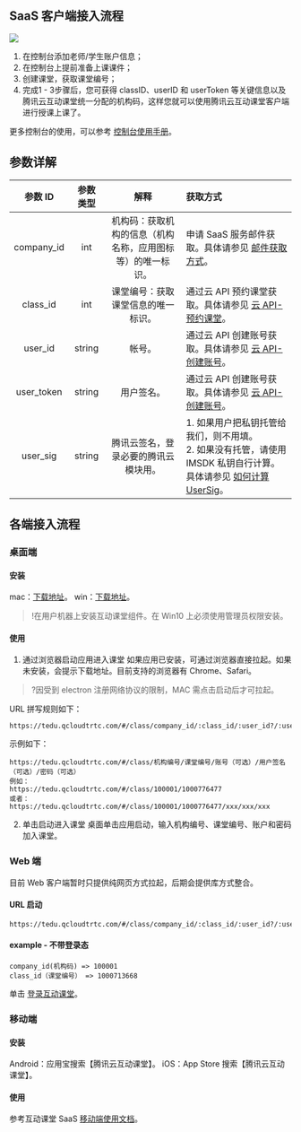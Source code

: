 ## SaaS 客户端接入流程
![](https://main.qcloudimg.com/raw/6bc87cb24381be162af59ece11c991af.png)
1. 在控制台添加老师/学生账户信息；
2. 在控制台上提前准备上课课件；
3. 创建课堂，获取课堂编号；
4. 完成1 - 3步骤后，您可获得 classID、userID 和 userToken 等关键信息以及腾讯云互动课堂统一分配的机构码，这样您就可以使用腾讯云互动课堂客户端进行授课上课了。

更多控制台的使用，可以参考 [控制台使用手册](https://cloud.tencent.com/document/product/680/37505)。

## 参数详解

参数 ID|参数类型|解释|获取方式
:--:|:--:|:--:|:--
company_id|int|机构码：获取机构的信息（机构名称，应用图标等）的唯一标识。|申请 SaaS 服务邮件获取。具体请参见 [邮件获取方式](https://cloud.tencent.com/document/product/680/34356)。
class_id|int|课堂编号：获取课堂信息的唯一标识。|通过云 API 预约课堂获取。具体请参见 [云 API-预约课堂](https://cloud.tencent.com/document/product/680/37540#.E9.A2.84.E7.BA.A6.E8.AF.BE.E5.A0.82)。
user_id|string|帐号。|通过云 API 创建账号获取。具体请参见 [云 API-创建账号](https://cloud.tencent.com/document/product/680/37540#.E5.88.9B.E5.BB.BA.E8.B4.A6.E5.8F.B7)。
user_token|string|用户签名。|通过云 API 创建账号获取。具体请参见 [云 API-创建账号](https://cloud.tencent.com/document/product/680/37540#.E5.88.9B.E5.BB.BA.E8.B4.A6.E5.8F.B7)。
user_sig|string|腾讯云签名，登录必要的腾讯云模块用。|1. 如果用户把私钥托管给我们，则不用填。<br>2. 如果没有托管，请使用 IMSDK 私钥自行计算。具体请参见 [如何计算 UserSig](https://cloud.tencent.com/document/product/647/17275)。

## 各端接入流程

### 桌面端
<div id="electron_location"></div>

####  安装
mac：[下载地址](http://dldir1.qq.com/hudongzhibo/Saas/TClass_Saas.dmg)。
win：[下载地址](http://dldir1.qq.com/hudongzhibo/Saas/TClass_Setup_Saas.exe)。
>!在用户机器上安装互动课堂组件。在 Win10 上必须使用管理员权限安装。

####  使用
1. 通过浏览器启动应用进入课堂
如果应用已安装，可通过浏览器直接拉起。如果未安装，会提示下载地址。目前支持的浏览器有 Chrome、Safari。
>?因受到 electron 注册网络协议的限制，MAC 需点击启动后才可拉起。

 URL 拼写规则如下：
```
https://tedu.qcloudtrtc.com/#/class/company_id/:class_id/:user_id?/:user_sig?/:user_token?
```
示例如下：
```
https://tedu.qcloudtrtc.com/#/class/机构编号/课堂编号/账号（可选）/用户签名（可选）/密码（可选） 
例如：
https://tedu.qcloudtrtc.com/#/class/100001/1000776477
或者：
https://tedu.qcloudtrtc.com/#/class/100001/1000776477/xxx/xxx/xxx
```
2. 单击启动进入课堂
  桌面单击应用启动，输入机构编号、课堂编号、账户和密码加入课堂。

### Web 端
<span id="web_location"></span>

目前 Web 客户端暂时只提供纯网页方式拉起，后期会提供库方式整合。

####  URL 启动

```
https://tedu.qcloudtrtc.com/#/class/company_id/:class_id/:user_id?/:user_sig?/:user_token?
```

#### example - 不带登录态
```
company_id(机构码) => 100001
class_id（课堂编号） => 1000713668
```

单击 [登录互动课堂](https://tedu.qcloudtrtc.com/#/class/100001/1000713668)。

### 移动端

#### 安装

Android：应用宝搜索【腾讯云互动课堂】。
iOS：App Store 搜索【腾讯云互动课堂】。

#### 使用

参考互动课堂 SaaS [移动端使用文档](https://cloud.tencent.com/document/product/680/37519)。
